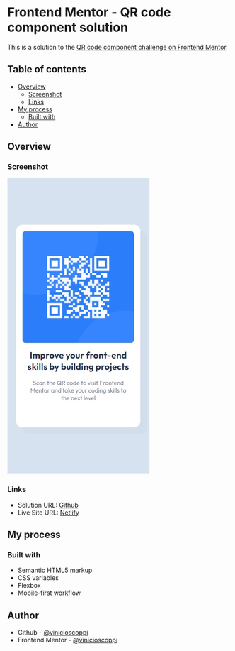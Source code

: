 # Frontend Mentor - QR code component solution

This is a solution to the [QR code component challenge on Frontend Mentor](https://www.frontendmentor.io/challenges/qr-code-component-iux_sIO_H).

## Table of contents

-   [Overview](#overview)
    -   [Screenshot](#screenshot)
    -   [Links](#links)
-   [My process](#my-process)
    -   [Built with](#built-with)
-   [Author](#author)

## Overview

### Screenshot

![](./screenshot.jpg)

### Links

-   Solution URL: [Github](https://github.com/vinicioscoppi/fm-qr-code-component)
-   Live Site URL: [Netlify](https://strong-halva-cb4455.netlify.app/)

## My process

### Built with

-   Semantic HTML5 markup
-   CSS variables
-   Flexbox
-   Mobile-first workflow

## Author

-   Github - [@vinicioscoppi](https://github.com/vinicioscoppi)
-   Frontend Mentor - [@vinicioscoppi](https://www.frontendmentor.io/profile/vinicioscoppi)
